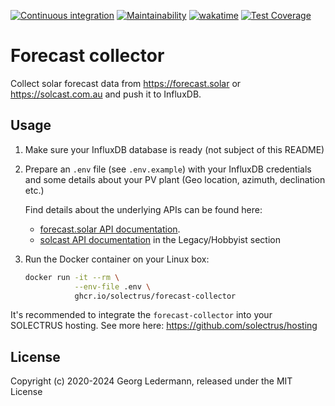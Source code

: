 [![Continuous integration](https://github.com/solectrus/forecast-collector/actions/workflows/push.yml/badge.svg)](https://github.com/solectrus/forecast-collector/actions/workflows/push.yml)
[![Maintainability](https://api.codeclimate.com/v1/badges/7c9a88a5ce7dacfa8781/maintainability)](https://codeclimate.com/github/solectrus/forecast-collector/maintainability)
[![wakatime](https://wakatime.com/badge/user/697af4f5-617a-446d-ba58-407e7f3e0243/project/40d80ef4-7f52-4e68-a361-ed42d887c5e2.svg)](https://wakatime.com/badge/user/697af4f5-617a-446d-ba58-407e7f3e0243/project/40d80ef4-7f52-4e68-a361-ed42d887c5e2)
[![Test Coverage](https://api.codeclimate.com/v1/badges/7c9a88a5ce7dacfa8781/test_coverage)](https://codeclimate.com/github/solectrus/forecast-collector/test_coverage)

# Forecast collector

Collect solar forecast data from https://forecast.solar or https://solcast.com.au and push it to InfluxDB.

## Usage

1. Make sure your InfluxDB database is ready (not subject of this README)

2. Prepare an `.env` file (see `.env.example`) with your InfluxDB credentials and some details about your PV plant (Geo location, azimuth, declination etc.)

   Find details about the underlying APIs can be found here:
   * [forecast.solar API documentation](https://doc.forecast.solar/api:estimate).
   * [solcast API documentation](https://docs.solcast.com.au/) in the Legacy/Hobbyist section

3. Run the Docker container on your Linux box:

   ```bash
   docker run -it --rm \
              --env-file .env \
              ghcr.io/solectrus/forecast-collector
   ```

It's recommended to integrate the `forecast-collector` into your SOLECTRUS hosting. See more here:
https://github.com/solectrus/hosting

## License

Copyright (c) 2020-2024 Georg Ledermann, released under the MIT License
